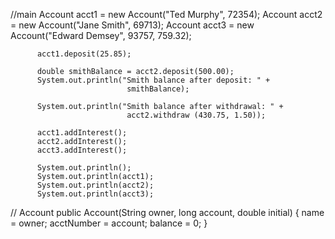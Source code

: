 //main
Account acct1 = new Account("Ted Murphy", 72354);
	      Account acct2 = new Account("Jane Smith", 69713);
	      Account acct3 = new Account("Edward Demsey", 93757, 759.32);

	      acct1.deposit(25.85);

	      double smithBalance = acct2.deposit(500.00);
	      System.out.println("Smith balance after deposit: " +
	                          smithBalance);

	      System.out.println("Smith balance after withdrawal: " + 
	                          acct2.withdraw (430.75, 1.50));

	      acct1.addInterest();
	      acct2.addInterest();
	      acct3.addInterest();

	      System.out.println();
	      System.out.println(acct1);
	      System.out.println(acct2);
	      System.out.println(acct3);
        
// Account
public Account(String owner, long account, double initial)
   {
      name = owner;
      acctNumber = account;
      balance = 0;
   }
